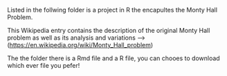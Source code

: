 Listed in the follwing folder is a project in R the encapultes the Monty Hall Problem.

This Wikipedia entry contains the description of the original Monty Hall problem as well as its analysis and variations --> (https://en.wikipedia.org/wiki/Monty_Hall_problem)

The the folder there is a Rmd file and a R file, you can chooes to download which ever file you pefer!
